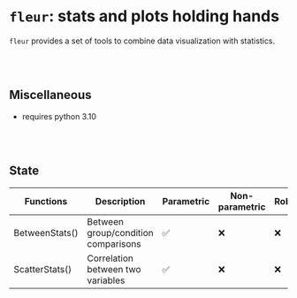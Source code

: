 

<!-- Automatically generated, uses README.qmd to modify README.md -->

# `fleur`: stats and plots holding hands

`fleur` provides a set of tools to combine data visualization with
statistics.

<br><br>

## Miscellaneous

- requires python 3.10

<br><br>

## State

| Functions | Description | Parametric | Non-parametric | Robust | Bayesian |
|----|----|----|----|----|----|
| BetweenStats() | Between group/condition comparisons | ✅ | ❌ | ❌ | ❌ |
| ScatterStats() | Correlation between two variables | ✅ | ❌ | ❌ | ❌ |
